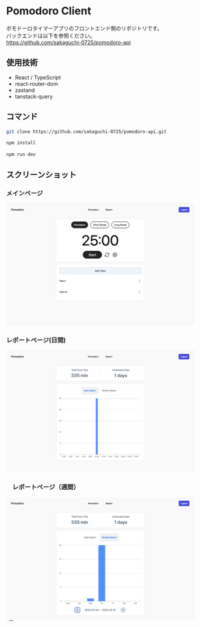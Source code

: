 # Pomodoro Client
ポモドーロタイマーアプリのフロントエンド側のリポジトリです。  
バックエンドは以下を参照ください。  
https://github.com/sakaguchi-0725/pomodoro-api

## 使用技術
- React / TypeScript
- react-router-dom
- zastand
- tanstack-query

## コマンド
```zsh
git clone https://github.com/sakaguchi-0725/pomodoro-api.git
```
```zsh
npm install
```
``` zsh
npm run dev
```

## スクリーンショット
### メインページ
![timerPage](/public/readme/timerPage.png)

### レポートページ(日間)
![dailyReport](/public/readme/dailyReport.png)
### 　レポートページ（週間）
![weeklyReport](/public/readme/weeklyReport.png)
